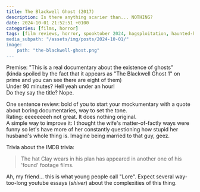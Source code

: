 ```yaml
---
title: The Blackwell Ghost (2017)
description: Is there anything scarier than... NOTHING?
date: 2024-10-01 21:52:51 +0100
categories: [films, horror]
tags: [film reviews, horror, spooktober 2024, hagsploitation, haunted-housesploitation, they don't say the title]
media_subpath: "/assets/img/posts/2024-10-01/"
image:
    path: "the-blackwell-ghost.png"
---
```

<span class="reviewsection">Premise:</span> "This is a real documentary about the existence of ghosts"<br/>
(kinda spoiled by the fact that it appears as "The Blackwell Ghost 1" on prime and you can see there are eight of them)<br/>
<span class="reviewsection">Under 90 minutes?</span> Hell yeah under an hour!<br/>
<span class="reviewsection">Do they say the title?</span> Nope.

<span class="reviewsection">One sentence review:</span> bold of you to start your mockumentary with a quote about boring documentaries, way to set the tone.<br/>
<span class="reviewsection">Rating:</span> eeeeeeeeh not great. It does nothing original.<br/>
<span class="reviewsection">A simple way to improve it:</span> I thought the wife's matter-of-factly ways were funny so let's have more of her constantly questioning how stupid her husband's whole thing is. Imagine being married to that guy, geez.

<span class="reviewsection">Trivia about the IMDB trivia:</span>
> The hat Clay wears in his plan has appeared in another one of his 'found' footage films.

Ah, my friend... this is what young people call "Lore". Expect several way-too-long youtube essays (*shiver*) about the complexities of this thing.